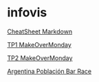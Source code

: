 # infovis

[CheatSheet Markdown](https://github.com/adam-p/markdown-here/wiki/Markdown-Cheatsheet)

[TP1 MakeOverMonday](lucasarbues.github.io/infovis/MakeOverMonday1.html)

[TP2 MakeOverMonday](https://lucasarbues.github.io/infovis/MakeOverMonday%20Week%2011.html)

[Argentina Población Bar Race](https://lucasarbues.github.io/infovis/Arg.html)
